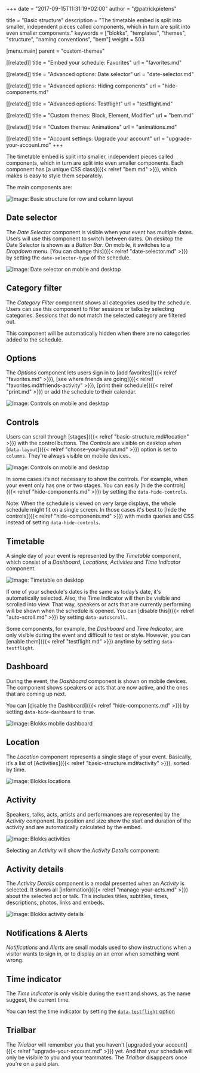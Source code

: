+++
date            = "2017-09-15T11:31:19+02:00"
author          = "@patrickpietens"

title           = "Basic structure"
description     = "The timetable embed is split into smaller, independent pieces called components, which in turn are split into even smaller components."
keywords        = ["blokks", "templates", "themes", "structure", "naming conventions", "bem"]
weight          = 503

[menu.main]
parent          = "custom-themes"

[[related]]
title = "Embed your schedule: Favorites"
url = "favorites.md"

[[related]]
title = "Advanced options: Date selector"
url = "date-selector.md"

[[related]]
title = "Advanced options: Hiding components"
url = "hide-components.md"

[[related]]
title = "Advanced options: Testflight"
url = "testflight.md"

[[related]]
title = "Custom themes: Block, Element, Modifier"
url = "bem.md"

[[related]]
title = "Custom themes: Animations"
url = "animations.md"

[[related]]
title = "Account settings: Upgrade your account"
url = "upgrade-your-account.md"
+++

The timetable embed is split into smaller, independent pieces called components, which in turn are split into even smaller components. Each component has [a unique CSS class]({{< relref "bem.md" >}}), which makes is easy to style them separately. 

The main components are:

![Image: Basic structure for row and column layout](https//blokks.co/docs/structure-desktop.gif)

## Date selector
The *Date Selector* component is visible when your event has multiple dates. Users will use this component to switch between dates. On desktop the Date Selector is shown as a *Button Bar*. On mobile, it switches to a *Dropdown* menu. [You can change this]({{< relref "date-selector.md" >}}) by setting the `date-selector-type` of the schedule.

![Image: Date selector on mobile and desktop](http://blokks.co/docs/images/dateselector.png)

## Category filter
The *Category Filter* component shows all categories used by the schedule. Users can use this component to filter sessions or talks by selecting categories. Sessions that do not match the selected category are filtered out.

This component will be automatically hidden when there are no categories added to the schedule.

## Options
The *Options* component lets users sign in to [add favorites]({{< relref "favorites.md" >}}), [see where friends are going]({{< relref "favorites.md#friends-activity" >}}), [print their schedule]({{< relref "print.md" >}}) or add the schedule to their calendar.

![Image: Controls on mobile and desktop](http://blokks.co/docs/images/controls)

## Controls
Users can scroll through [stages]({{< relref "basic-structure.md#location" >}}) with the control buttons. The *Controls* are visible on desktop when [`data-layout`]({{< relref "choose-your-layout.md" >}}) option is set to `columns`. They're always visible on mobile devices.

![Image: Controls on mobile and desktop](handheldttp://blokks.co/docs/images/controls)

In some cases it’s not necessary to show the controls. For example, when your event only has one or two stages. You can easily [hide the controls]({{< relref "hide-components.md" >}}) by setting the `data-hide-controls`.

<span class='note'>Note: When the schedule is viewed on very large displays, the whole schedule might fit on a single screen. In those cases it's best to [hide the controls]({{< relref "hide-components.md" >}}) with media queries and CSS instead of setting `data-hide-controls`.</span>

## Timetable
A single day of your event is represented by the *Timetable* component, which consist of a *Dashboard*, *Locations*, *Activities* and *Time Indicator* component.

![Image: Timetable on desktop](https://blokks.co/docs/images/dashboard.png)

If one of your schedule's dates is the same as today’s date, it's automatically selected. Also, the Time Indicator will then be visible and scrolled into view. That way, speakers or acts that are currently performing will be shown when the schedule is opened. You can [disable this]({{< relref "auto-scroll.md" >}}) by setting `data-autoscroll`.

<span class='note'>Some components, for example, the *Dashboard* and *Time Indicator*, are only visible during the event and difficult to test or style. However, you can [enable them]({{< relref "testflight.md" >}}) anytime by setting `data-testflight`.</span>

## Dashboard
During the event, the *Dashboard* component is shown on mobile devices. The component shows speakers or acts that are now active, and the ones that are coming up next.

<span class='note'>You can [disable the Dashboard]({{< relref "hide-components.md" >}}) by setting `data-hide-dashboard` to `true`.</span>

![Image: Blokks mobile dashboard](https://blokks.co/docs/images/dashboard.png)

## Location
The *Location* component represents a single stage of your event. Basically, it’s a list of [Activities]({{< relref "basic-structure.md#activity" >}}), sorted by time.

![Image: Blokks locations](https://blokks.co/docs/images/dashboard.png)

## Activity
Speakers, talks, acts, artists and performances are represented by the *Activity* component. Its position and size show the start and duration of the activity and are automatically calculated by the embed.

![Image: Blokks activities](https://blokks.co/docs/images/dashboard.png)

Selecting an *Activity* will show the *Activity Details* component:

## Activity details
The *Activity Details* component is a modal presented when an *Activity* is selected. It shows all [information]({{< relref "manage-your-acts.md" >}}) about the selected act or talk. This includes titles, subtitles, times, descriptions, photos, links and embeds.

![Image: Blokks activity details](https://blokks.co/docs/images/details.png)

## Notifications & Alerts
*Notifications* and *Alerts* are small modals used to show instructions when a visitor wants to sign in, or to display an an error when something went wrong.

## Time indicator
The *Time Indicator* is only visible during the event and shows, as the name suggest, the current time. 

<span class='note'>You can test the time indicator by setting the [`data-testflight` option](http://configure/options#testflight)</span>

## Trialbar
The *Trialbar* will remember you that you haven't [upgraded your account]({{< relref "upgrade-your-account.md" >}}) yet. And that your schedule will only be visibile to you and your teammates. The *Trialbar* disappears once you're on a paid plan.
